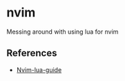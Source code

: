 # nvim

Messing around with using lua for nvim

## References

* [Nvim-lua-guide](https://github.com/nanotee/nvim-lua-guide)
